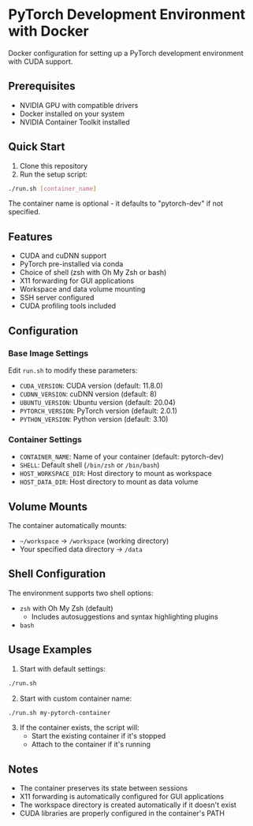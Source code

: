 # PyTorch Development Environment with Docker

Docker configuration for setting up a PyTorch development environment with CUDA support.

## Prerequisites

- NVIDIA GPU with compatible drivers
- Docker installed on your system
- NVIDIA Container Toolkit installed

## Quick Start

1. Clone this repository
2. Run the setup script:
```bash
./run.sh [container_name]
```
The container name is optional - it defaults to "pytorch-dev" if not specified.

## Features

- CUDA and cuDNN support
- PyTorch pre-installed via conda
- Choice of shell (zsh with Oh My Zsh or bash)
- X11 forwarding for GUI applications
- Workspace and data volume mounting
- SSH server configured
- CUDA profiling tools included

## Configuration

### Base Image Settings
Edit `run.sh` to modify these parameters:

- `CUDA_VERSION`: CUDA version (default: 11.8.0)
- `CUDNN_VERSION`: cuDNN version (default: 8)
- `UBUNTU_VERSION`: Ubuntu version (default: 20.04)
- `PYTORCH_VERSION`: PyTorch version (default: 2.0.1)
- `PYTHON_VERSION`: Python version (default: 3.10)

### Container Settings

- `CONTAINER_NAME`: Name of your container (default: pytorch-dev)
- `SHELL`: Default shell (`/bin/zsh` or `/bin/bash`)
- `HOST_WORKSPACE_DIR`: Host directory to mount as workspace
- `HOST_DATA_DIR`: Host directory to mount as data volume

## Volume Mounts

The container automatically mounts:
- `~/workspace` → `/workspace` (working directory)
- Your specified data directory → `/data`

## Shell Configuration

The environment supports two shell options:
- `zsh` with Oh My Zsh (default)
  - Includes autosuggestions and syntax highlighting plugins
- `bash`

## Usage Examples

1. Start with default settings:
```bash
./run.sh
```

2. Start with custom container name:
```bash
./run.sh my-pytorch-container
```

3. If the container exists, the script will:
   - Start the existing container if it's stopped
   - Attach to the container if it's running

## Notes

- The container preserves its state between sessions
- X11 forwarding is automatically configured for GUI applications
- The workspace directory is created automatically if it doesn't exist
- CUDA libraries are properly configured in the container's PATH
